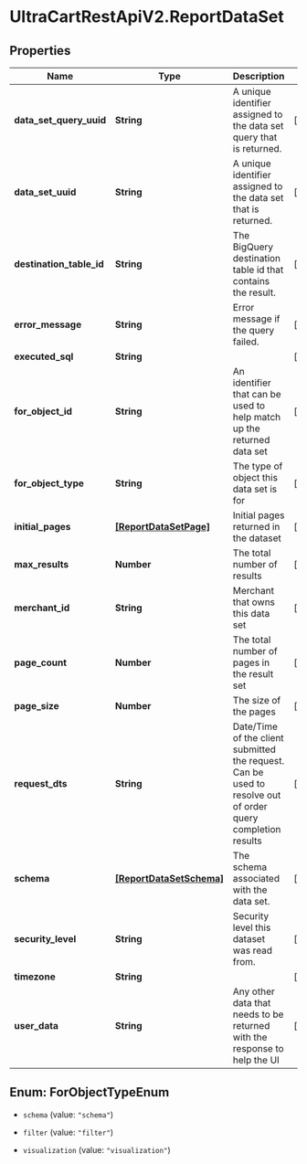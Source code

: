 # UltraCartRestApiV2.ReportDataSet

## Properties

Name | Type | Description | Notes
------------ | ------------- | ------------- | -------------
**data_set_query_uuid** | **String** | A unique identifier assigned to the data set query that is returned. | [optional] 
**data_set_uuid** | **String** | A unique identifier assigned to the data set that is returned. | [optional] 
**destination_table_id** | **String** | The BigQuery destination table id that contains the result. | [optional] 
**error_message** | **String** | Error message if the query failed. | [optional] 
**executed_sql** | **String** |  | [optional] 
**for_object_id** | **String** | An identifier that can be used to help match up the returned data set | [optional] 
**for_object_type** | **String** | The type of object this data set is for | [optional] 
**initial_pages** | [**[ReportDataSetPage]**](ReportDataSetPage.md) | Initial pages returned in the dataset | [optional] 
**max_results** | **Number** | The total number of results | [optional] 
**merchant_id** | **String** | Merchant that owns this data set | [optional] 
**page_count** | **Number** | The total number of pages in the result set | [optional] 
**page_size** | **Number** | The size of the pages | [optional] 
**request_dts** | **String** | Date/Time of the client submitted the request.  Can be used to resolve out of order query completion results | [optional] 
**schema** | [**[ReportDataSetSchema]**](ReportDataSetSchema.md) | The schema associated with the data set. | [optional] 
**security_level** | **String** | Security level this dataset was read from. | [optional] 
**timezone** | **String** |  | [optional] 
**user_data** | **String** | Any other data that needs to be returned with the response to help the UI | [optional] 



## Enum: ForObjectTypeEnum


* `schema` (value: `"schema"`)

* `filter` (value: `"filter"`)

* `visualization` (value: `"visualization"`)




